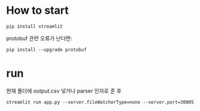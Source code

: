 # How to start
```
pip install streamlit
```
protobuf 관련 오류가 난다면:
```
pip install --upgrade protobuf
```
# run

현재 폴더에 output.csv 넣거나 parser 인자로 준 후
```
streamlit run app.py --server.fileWatcherType=none --server.port=30005
```